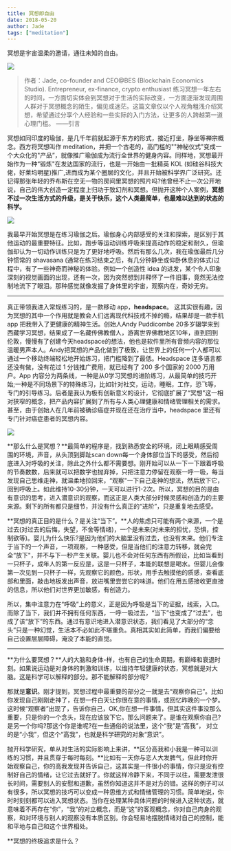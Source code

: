 ```yaml
---
title: 冥想即自由
date: 2018-05-20
author: Jade
tags: ["meditation"]
---
```

冥想是宇宙温柔的邀请，通往未知的自由。
<!--more-->
![](https://cosmosrepair-1257028016.cos.ap-beijing.myqcloud.com/2019-06-20-%E6%9C%AA%E5%91%BD%E5%90%8D.png)
> 作者：Jade, co-founder and CEO@BES (Blockchain Economics Studio). Entrepreneur, ex-finance, crypto enthusiast
练习冥想一年左右的时间，一方面切实体会到冥想对于生活的实际改变，一方面逐渐发现周围人群对于冥想概念的陌生，偏见或迷茫。这篇文章仅以个人视角粗浅介绍冥想，希望通过分享个人经验和一些实际的入门方法，让更多的人跨越第一道心理门槛。
——引言

冥想如同印度的瑜伽，是几千年前就起源于东方的形式，接近打坐，静坐等禅宗概念。西方将冥想叫作 meditation，并把一个古老的，高门槛的""神秘仪式"变成一个大众化的"产品”，就像推广瑜伽成为流行全世界的健身内容。同样地，冥想最开始作为一种“锻炼"在发达国家的流行，也是一开始由一批精英 KOL (如硅谷科技大佬，好莱坞明星)推广,进而成为某个圈层的文化，并且开始被科学界广泛研究。还记得那张年轻的乔布斯在空无一物的房间里冥想的照片吗?他曾经不止一次公开地说，自己的伟大创造一定程度上归功于致幻剂和冥想。但抛开这种个人案例，**冥想不过一次生活方式的升级，是关于快乐，这个人类最简单，也最难以达到的状态的科学。**

![](https://cosmosrepair-1257028016.cos.ap-beijing.myqcloud.com/2019-06-20-%E6%9C%AA%E5%91%BD%E5%90%8D-1.png)

我最早开始冥想是在练习瑜伽之后。瑜伽身心内部感受的关注和探索，是区别于其他运动的最重要特征。比如，跑步等运动训练呼吸来提高动作的稳定和耐久，但瑜伽却认为一切动作训练只是为了更好地呼吸。然后有那么几次，我在瑜伽最后几分钟惯常的 shavasana (通常在练习结束之后，有几分钟静坐或仰卧休息的体式)过程中，有了一些神奇而神秘的体验。例如一个创造性 idea 的进发，某个令人印象深刻的视觉画面的出现，还有一次，因为突然想到并释怀了一件旧事，竟然无法控制地流下了眼泪。那种感觉就像发掘了身体里的宇宙，观察内在，奇妙无穷。

- - - - - 

真正带领我进入常规练习的，是一款移动 app，**headspace**。 这其实很有趣，因为冥想的其中一个作用就是教会人们远离现代科技戒不掉的瘾，结果却是一款手机 app 把我带入了更健康的精神生活。创始人Andy Puddicombe 20多岁辍学来到西藏学习冥想，结果成了一名藏传佛教僧人，游离世界佛教地区10年，直到回到伦敦，慢慢有了创建今天headspace的想法，他也是软件里所有音频内容的那位温暖男声本人。Andy把冥想的产品化做到了极致，让世界上的任何一个人都可以通过一个移动终端轻松地开始练习，把门槛降到了最低。Headspace 连多语言都还没有做，没有花过 1 分钱推广费用，就已经有了 200 多个国家的 2000 万用户。App 内容分为两条线，一种是从0学习冥想的进阶练习，从最简单的技巧开始;一种是不同场景下的特殊练习，比如针对社交，运动，睡眠，工作，恐飞等，专门的引导练习。后者是我认为极有创新意义的设计，它彻底扩展了“冥想"这一相对狭窄的概念，把产品内容扩展到了所有与人类心理健康和情绪管理相关的需求。甚至，由于创始人在几年前被确诊癌症并现在还在治疗当中，headspace 里还有专门针对癌症患者的冥想内容。

![](https://cosmosrepair-1257028016.cos.ap-beijing.myqcloud.com/2019-06-20-%E6%9C%AA%E5%91%BD%E5%90%8D-2.png)

**那么什么是冥想？**最简单的程序是，找到熟悉安全的环境，闭上眼睛感受周围的环境，声音，从头顶到脚趾scan down每一个身体部位当下的感受，然后彻底进入对呼吸的关注，除此之外什么都不需要想。刚开始可以从一下一下跟着呼吸的节奏数数，后来就可以把数字也抛弃掉，只把注意力停留在观察一呼一吸，每当发现自己思维走神，就温柔地拉回来，“观察"一下自己走神的想法，然后放下它，回到呼吸上。如此维持10-30分钟，一天可以进行1-2次。所以，冥想的目的是由有意识的思考，进入潜意识的观察，而这正是人类大部分时候灵感和创造力的主要来源。剩下的所有都只是细节，并没有什么真正的“进阶”，只是重复地去感受。

**冥想的真正目的是什么？是关注“当下”。**人的焦虑只可能有两个来源，一个是过去(对过去的后悔，失望，不舍等情绪)，一个是未来(对未来的担忧，恐惧，控制欲等)。婴儿为什么快乐?是因为他们的大脑里没有过去，也没有未来。他们专注于当下的一个声音，一项观察，一种感受，但是当他们的注意力转移，就会完全“放下"，并不与下一秒产生关联。婴儿也不会对任何东西有所假设，比如当看到一只杯子，成年人的第一反应是，这是一只杯子，本能的联想是喝水。但婴儿会像第一次见到一只杯子一样，先观察它的颜色，形状，用手去触摸他的质感，查看底部和里面，敲击地板发出声音，放进嘴里尝尝它的味道。他们在用五感接收更直接的信息，所以他们对世界更加敏感，有创造力。

所以，集中注意力在“呼吸”上的意义，正是因为呼吸是当下的证据，线索，入口。而除了当下，我们并不拥有任何东西，一呼一吸过去，“当下”也变成了“过去”，也成了该“放下”的东西。通过有意识地进入潜意识状态，我们看见了大部分的“念头”只是一种幻觉，生活本不必如此不堪重负。真相其实如此简单，而我们偏要给自己设置层层障碍，淹没了本能的直觉。

- - - - - 

**为什么要冥想？**人的大脑和身体-样，也有自己的生命周期，有巅峰和衰退时刻。如果说运动是对身体的刺激和训练，以维持年轻健康的状态，冥想就是对大脑。这是科学可以解释的部分。那不能解释的部分呢?

那就是**意识**。刚才提到，冥想过程中最重要的部分之一就是去“观察你自己”。比如你发现自己刚刚走神了，在想一件白天让你很在意的事情，或回忆昨晚的一个梦。这时候“观察者”出现了，告诉你自己，OK,你在想一件事情，但其实这件事没那么重要，只是你的一个念头，现在应该放下它。那么问题来了。是谁在观察你自己?是另一个你吗?那这个你是谁呢?在一些通俗的说法里，这个“我”是“高我”， 对立的是“小我”，但这个“高我”，也就是科学研究的对象“意识”。

抛开科学研究，单从对生活的实际影响上来讲，**区分高我和小我是一种可以训练的习惯，并且贯穿于每时每刻。**比如有一天你与恋人大发脾气，但此时你开始观察自己，你的高我发现并告诉自己，这其实是一件很小的事情，你只是没有控制好自己的情绪，让它过去就好了。你就这样冷静下来，不同于以往，需要发泄很长时间，需要别人的安慰和道歉，虽然你知道这并不是对方的错。这样的例子可以有很多，所以冥想的技巧可以变成一种思维方式和情绪管理的习惯。简单地说，你时时刻刻都可以进入冥想状态。当你在处理某种具体问题的时候进入这种状态，就意味着不再存在“你”，“我”的对立概念，而是“这”的客观概念，你对自己肉身的观察，和对环境与别人的观察没有本质区别。你会轻易地摆脱情绪对自己的控制，能和平地与自己和这个世界相处。

**冥想的终极追求是什么？